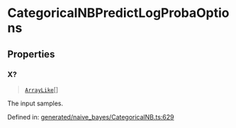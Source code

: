# CategoricalNBPredictLogProbaOptions

## Properties

### X?

> [`ArrayLike`](../types/ArrayLike.md)[]

The input samples.

Defined in:  [generated/naive\_bayes/CategoricalNB.ts:629](https://github.com/transitive-bullshit/scikit-learn-ts/blob/92ab806/packages/sklearn/src/generated/naive_bayes/CategoricalNB.ts#L629)
